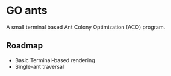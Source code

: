 # GO ants
A small terminal based Ant Colony Optimization (ACO) program.

## Roadmap
* Basic Terminal-based rendering
* Single-ant traversal
